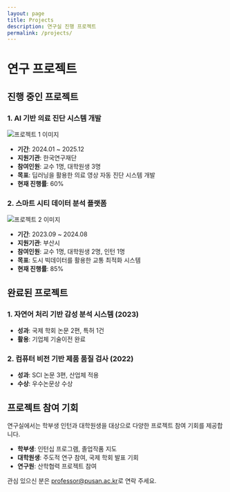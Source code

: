 ```yaml
---
layout: page
title: Projects
description: 연구실 진행 프로젝트
permalink: /projects/
---
```


# 연구 프로젝트

## 진행 중인 프로젝트

### 1. AI 기반 의료 진단 시스템 개발
![프로젝트 1 이미지](/assets/img/projects/project1.jpg)
- **기간**: 2024.01 ~ 2025.12
- **지원기관**: 한국연구재단
- **참여인원**: 교수 1명, 대학원생 3명
- **목표**: 딥러닝을 활용한 의료 영상 자동 진단 시스템 개발
- **현재 진행률**: 60%

### 2. 스마트 시티 데이터 분석 플랫폼
![프로젝트 2 이미지](/assets/img/projects/project2.jpg)
- **기간**: 2023.09 ~ 2024.08
- **지원기관**: 부산시
- **참여인원**: 교수 1명, 대학원생 2명, 인턴 1명
- **목표**: 도시 빅데이터를 활용한 교통 최적화 시스템
- **현재 진행률**: 85%

## 완료된 프로젝트

### 1. 자연어 처리 기반 감성 분석 시스템 (2023)
- **성과**: 국제 학회 논문 2편, 특허 1건
- **활용**: 기업체 기술이전 완료

### 2. 컴퓨터 비전 기반 제품 품질 검사 (2022)
- **성과**: SCI 논문 3편, 산업체 적용
- **수상**: 우수논문상 수상

## 프로젝트 참여 기회

연구실에서는 학부생 인턴과 대학원생을 대상으로 다양한 프로젝트 참여 기회를 제공합니다.

- **학부생**: 인턴십 프로그램, 졸업작품 지도
- **대학원생**: 주도적 연구 참여, 국제 학회 발표 기회
- **연구원**: 산학협력 프로젝트 참여

관심 있으신 분은 [professor@pusan.ac.kr](mailto:professor@pusan.ac.kr)로 연락 주세요.
